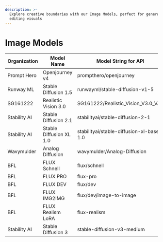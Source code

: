 ```yaml
---
description: >-
  Explore creative boundaries with our Image Models, perfect for generating or
  editing visuals
---
```


# Image Models

| Organization | Model Name              | Model String for API                     |
| ------------ | ----------------------- | ---------------------------------------- |
| Prompt Hero  | Openjourney v4          | prompthero/openjourney                   |
| Runway ML    | Stable Diffusion 1.5    | runwayml/stable-diffusion-v1-5           |
| SG161222     | Realistic Vision 3.0    | SG161222/Realistic\_Vision\_V3.0\_VAE    |
| Stability AI | Stable Diffusion 2.1    | stabilityai/stable-diffusion-2-1         |
| Stability AI | Stable Diffusion XL 1.0 | stabilityai/stable-diffusion-xl-base-1.0 |
| Wavymulder   | Analog Diffusion        | wavymulder/Analog-Diffusion              |
| BFL          | FLUX Schnell            | flux/schnell                             |
| BFL          | FLUX PRO                | flux-pro                                 |
| BFL          | FLUX DEV                | flux/dev                                 |
| BFL          | FLUX IMG2IMG            | flux/dev/image-to-image                  |
| BFL          | FLUX Realism LoRA       | flux-realism                             |
| Stability AI | Stable Diffusion 3      | stable-diffusion-v3-medium               |
